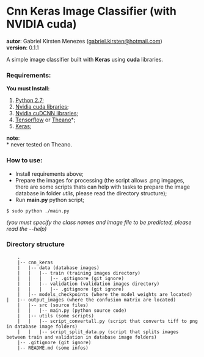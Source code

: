 # __Cnn Keras Image Classifier__ (with NVIDIA cuda)  
__autor__: Gabriel Kirsten Menezes (gabriel.kirsten@hotmail.com)  
__version__: 0.1.1  

A simple image classifier built with __Keras__ using __cuda__ libraries.  

### Requirements:
__You must Install:__  

1. [Python 2.7](https://www.python.org/downloads/);
2. [Nvidia cuda libraries](https://developer.nvidia.com/cuda-downloads);
3. [Nvidia cuDCNN libraries](https://developer.nvidia.com/cudnn);
4. [Tensorflow](https://www.tensorflow.org/install/) or [Theano](http://deeplearning.net/software/theano/install.html)\*;
5. [Keras](https://keras.io/#installation);

**note**:  
\* never tested on Theano.

### How to use:
- Install requirements above;
- Prepare the images for processing (the script allows .png imgages, there are some scripts thats can help with tasks to prepare the image database in folder *utils*, please read the directory structure);
- Run __main.py__ python script;
```
$ sudo python ./main.py
```
*(you must specify the class names and image file to be predicted, please read the --help)*

### Directory structure

        .  
        |-- cnn_keras  
        |   |-- data (database images)  
        |   |   |-- train (training images directory)  
        |   |   |   |-- .gitignore (git ignore)
        |   |   |-- validation (validation images directory)  
        |   |   |   |-- .gitignore (git ignore)
        |   |-- models_checkpoints (where the model weights are located) 
	|   |-- output_images (where the confusion matrix are located) 
        |   |-- src (source files) 
        |   |	|-- main.py (python source code)  
        |   |-- utils (some scripts)  
        |   |   |-- script_convertall.py (script that converts tiff to png in database image folders)  
        |   |   |-- script_split_data.py (script that splits images between train and validation in database image folders)  
        |-- .gitignore (git ignore)  
        |-- README.md (some infos)  
